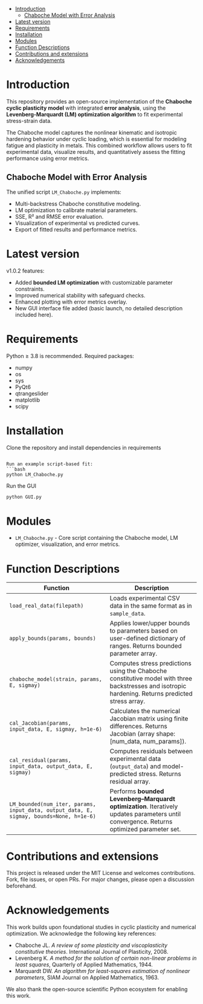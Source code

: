 - [Introduction](#introduction)
  * [Chaboche Model with Error Analysis](#chaboche-model-with-error-analysis)
- [Latest version](#latest-version)
- [Requirements](#requirements)
- [Installation](#installation)
- [Modules](#modules)
- [Function Descriptions](#function-descriptions)
- [Contributions and extensions](#contributions-and-extensions)
- [Acknowledgements](#acknowledgements)

# Introduction
This repository provides an open-source implementation of the **Chaboche cyclic plasticity model** with integrated **error analysis**, using the **Levenberg-Marquardt (LM) optimization algorithm** to fit experimental stress-strain data. 

The Chaboche model captures the nonlinear kinematic and isotropic hardening behavior under cyclic loading, which is essential for modeling fatigue and plasticity in metals. This combined workflow allows users to fit experimental data, visualize results, and quantitatively assess the fitting performance using error metrics.

## Chaboche Model with Error Analysis
The unified script `LM_Chaboche.py` implements:
* Multi-backstress Chaboche constitutive modeling.
* LM optimization to calibrate material parameters.
* SSE, R² and RMSE error evaluation.
* Visualization of experimental vs predicted curves.
* Export of fitted results and performance metrics.

# Latest version
v1.0.2 features:
* Added **bounded LM optimization** with customizable parameter constraints.
* Improved numerical stability with safeguard checks.
* Enhanced plotting with error metrics overlay.
* New GUI interface file added (basic launch, no detailed description included here).

# Requirements
Python ≥ 3.8 is recommended. Required packages:
* numpy
* os
* sys
* PyQt6
* qtrangeslider
* matplotlib
* scipy

# Installation
Clone the repository and install dependencies in requirements
```

Run an example script-based fit:
```bash
python LM_Chaboche.py
```

Run the GUI
```bash
python GUI.py
```


# Modules
* `LM_Chaboche.py` - Core script containing the Chaboche model, LM optimizer, visualization, and error metrics.

# Function Descriptions

Function | Description
---  |---
`load_real_data(filepath)` | Loads experimental CSV data in the same format as in `sample_data`. 
`apply_bounds(params, bounds)` | Applies lower/upper bounds to parameters based on user-defined dictionary of ranges. Returns bounded parameter array.
`chaboche_model(strain, params, E, sigmay)` | Computes stress predictions using the Chaboche constitutive model with three backstresses and isotropic hardening. Returns predicted stress array.
`cal_Jacobian(params, input_data, E, sigmay, h=1e-6)` | Calculates the numerical Jacobian matrix using finite differences. Returns Jacobian (array shape: [num_data, num_params]).
`cal_residual(params, input_data, output_data, E, sigmay)` | Computes residuals between experimental data (`output_data`) and model-predicted stress. Returns residual array.
`LM_bounded(num_iter, params, input_data, output_data, E, sigmay, bounds=None, h=1e-6)` | Performs **bounded Levenberg–Marquardt optimization**. Iteratively updates parameters until convergence. Returns optimized parameter set.



# Contributions and extensions
This project is released under the MIT License and welcomes contributions. Fork, file issues, or open PRs. For major changes, please open a discussion beforehand.

# Acknowledgements
This work builds upon foundational studies in cyclic plasticity and numerical optimization. We acknowledge the following key references:

- Chaboche JL. *A review of some plasticity and viscoplasticity constitutive theories*. International Journal of Plasticity, 2008.
- Levenberg K. *A method for the solution of certain non-linear problems in least squares*, Quarterly of Applied Mathematics, 1944.
- Marquardt DW. *An algorithm for least-squares estimation of nonlinear parameters*, SIAM Journal on Applied Mathematics, 1963.

We also thank the open-source scientific Python ecosystem for enabling this work.
